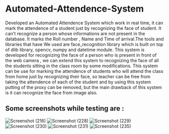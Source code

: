 # Automated-Attendence-System
Developed an Automated Attendence System which work in real time, it can mark the attendence of a student just by recognizing the face of student. It can't recognize a person whose informations are not present in the database. It marks the Roll number , Name and Time of arrival.The tools and libraries that have We used are face_recognition library which is built on top of dlib library, opencv, numpy and datetime module. This system is developed for recognizing the face of a person who is present in front of the web camera 
, we can extend this system to recognizing the face of all the students sitting in the class room by some modifications.
This system can be use for marking the attendence of students who will attend the class from home just by recognizing their face, so teacher can be free from taking the attendence of each of the student and by using this system putting of the proxy can be removed, but the main drawback of this system is it can recognize the face from image also.
## Some screenshots while testing are :

![Screenshot (216)](https://user-images.githubusercontent.com/41646536/87219657-a632e080-c37a-11ea-8da3-5db5c9d2e02c.png)      ![Screenshot (228)](https://user-images.githubusercontent.com/41646536/87219676-f1e58a00-c37a-11ea-85ec-0e59e191ba0b.png)    ![Screenshot (229)](https://user-images.githubusercontent.com/41646536/87219698-22c5bf00-c37b-11ea-9994-632eb0d33d32.png)   ![Screenshot (230)](https://user-images.githubusercontent.com/41646536/87219720-57d21180-c37b-11ea-97cf-691b3d7d073d.png)   ![Screenshot (231)](https://user-images.githubusercontent.com/41646536/87219733-70dac280-c37b-11ea-805d-3f30b5f1e7ae.png)       ![Screenshot (235)](https://user-images.githubusercontent.com/41646536/87219792-f65e7280-c37b-11ea-8ada-f39d5dce9844.png)



